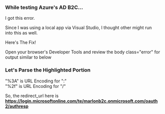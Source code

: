 ### While testing Azure's AD B2C... ###

I got this error.

Since I was using a local app via Visual Studio, I thought other might run into this as well.

Here's The Fix!

Open your browser's Developer Tools and review the body class="error" for output similar to below 

<script type="text/javascript">fs.config</br>
({"failureRedirect":"http://www.linkedin.com/",
"uniEscape":true,"xhrHeaders":</br>
{"X-FS-Origin-Request":</br>
"/oauth/v2/authorization?client_id=866usx44p4m5sf&</br> 
<b>redirect_uri=https%3a%2f%2flogin.microsoftonline.com%2fte%2fmarlonb2c.onmicrosoft.com%2foauth2%2fauthresp</b></br>
&response_type=code&scope=r_emailaddress+r_liteprofile&state=StateProperties%3deyJTSUQiOiJ4LW1zLWNwaW0tcmM6MTUwNmUwZDEtN2NiOC00M2MwLWJkNWQtMGMwMmVjMTU0NWZkIiwiVElEIjoiNzBkODEyNWEtNzM2NC00YTA1LTg3MjctYmYwODg4ODRlMDRhIn0",
"X-FS-Page-Id":"oauth-authorization"}});</script>

### Let's Parse the Highlighted Portion ###

"%3A" is URL Encoding for ":"</br>
"%2f"  is URL Encoding for "/"


So, the redirect_url here is <b>https://login.microsoftonline.com/te/marlonb2c.onmicrosoft.com/oauth2/authresp</b>
